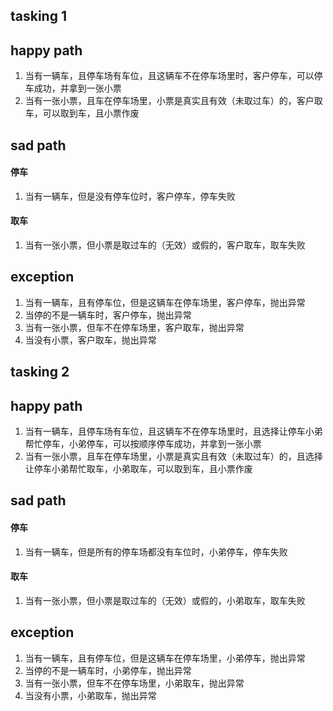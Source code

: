 ## tasking 1

## happy path
1. 当有一辆车，且停车场有车位，且这辆车不在停车场里时，客户停车，可以停车成功，并拿到一张小票
2. 当有一张小票，且车在停车场里，小票是真实且有效（未取过车）的，客户取车，可以取到车，且小票作废

## sad path
#### 停车
1. 当有一辆车，但是没有停车位时，客户停车，停车失败
#### 取车
1. 当有一张小票，但小票是取过车的（无效）或假的，客户取车，取车失败
## exception
1. 当有一辆车，且有停车位，但是这辆车在停车场里，客户停车，抛出异常
2. 当停的不是一辆车时，客户停车，抛出异常
3. 当有一张小票，但车不在停车场里，客户取车，抛出异常
4. 当没有小票，客户取车，抛出异常




## tasking 2
## happy path
1. 当有一辆车，且停车场有车位，且这辆车不在停车场里时，且选择让停车小弟帮忙停车，小弟停车，可以按顺序停车成功，并拿到一张小票
2. 当有一张小票，且车在停车场里，小票是真实且有效（未取过车）的，且选择让停车小弟帮忙取车，小弟取车，可以取到车，且小票作废
## sad path
#### 停车
1. 当有一辆车，但是所有的停车场都没有车位时，小弟停车，停车失败
#### 取车
1. 当有一张小票，但小票是取过车的（无效）或假的，小弟取车，取车失败
## exception
1. 当有一辆车，且有停车位，但是这辆车在停车场里，小弟停车，抛出异常
2. 当停的不是一辆车时，小弟停车，抛出异常
3. 当有一张小票，但车不在停车场里，小弟取车，抛出异常
4. 当没有小票，小弟取车，抛出异常
